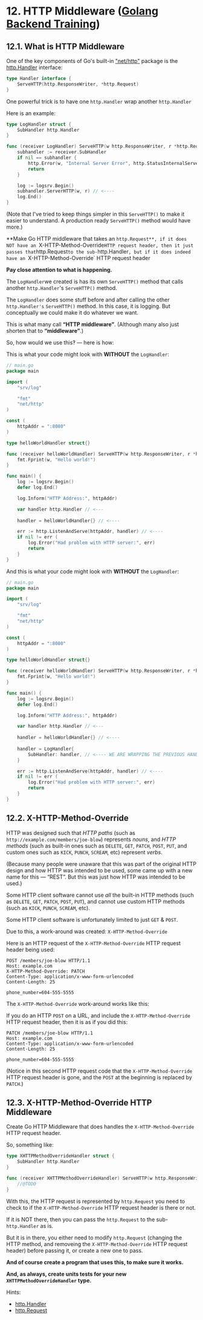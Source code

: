 # 12. HTTP Middleware ([Golang Backend Training](../../README.md))

## 12.1. What is HTTP Middleware

One of the key components of Go's built-in ["net/http"](https://pkg.go.dev/net/http) package is the [http.Handler](https://pkg.go.dev/net/http#Handler) interface:
```go
type Handler interface {
	ServeHTTP(http.ResponseWriter, *http.Request)
}
```

One powerful trick is to have one `http.Handler` wrap another `http.Handler`

Here is an example:
```go
type LogHandler struct {
	SubHandler http.Handler
}

func (receiver LogHandler) ServeHTTP(w http.ResponseWriter, r *http.Request) {
	subhandler := receiver.SubHandler
	if nil == subhandler {
		http.Error(w, "Internal Server Error", http.StatusInternalServerError)
		return
	}

	log := logsrv.Begin()
	subhandler.ServerHTTP(w, r) // <----
	log.End()
}
```

(Note that I've tried to keep things simpler in this `ServeHTTP()` to make it easier to understand. A production ready `ServeHTTP()` method would have more.)


**Make Go HTTP middleware that takes an `http.Request**, if it does NOT have an `X-HTTP-Method-Override` HTTP request header, then it just passes that `http.Request` to the sub- `http.Handler`, but if it does indeed have an `X-HTTP-Method-Override` HTTP request header

**Pay close attention to what is happening.**

The `LogHandler`we created is has its own `ServeHTTP()` method that calls another `http.Handler`'s `ServeHTTP()` method.

The `LogHandler` does some stuff before and after calling the other `http.Handler's` `ServeHTTP()` method. In this case, it is logging. But conceptually we could make it do whatever we want.

This is what many call **“HTTP middleware”**. (Although many also just shorten that to **“middleware”**.)

So, how would we use this‽ — here is how:

This is what your code might look with **WITHOUT** the `LogHandler`:
```go
// main.go
package main

import (
	"srv/log"

	"fmt"
	"net/http"
)

const (
	httpAddr = ":8080"
)

type helloWorldHandler struct{}

func (receiver helloWorldHandler) ServeHTTP(w http.ResponseWriter, r *http.Request) {
	fmt.Fprint(w, "Hello world!")
}

func main() {
	log := logsrv.Begin()
	defer log.End()

	log.Inform("HTTP Address:", httpAddr)

	var handler http.Handler // <---
	
	handler = helloWorldHandler{} // <----

	err := http.ListenAndServe(httpAddr, handler) // <----
	if nil != err (
		log.Error("Had problem with HTTP server:", err)
		return
	}
}
```

And this is what your code might look with **WITHOUT** the `LogHandler`:
```go
// main.go
package main

import (
	"srv/log"

	"fmt"
	"net/http"
)

const (
	httpAddr = ":8080"
)

type helloWorldHandler struct{}

func (receiver helloWorldHandler) ServeHTTP(w http.ResponseWriter, r *http.Request) {
	fmt.Fprint(w, "Hello world!")
}

func main() {
	log := logsrv.Begin()
	defer log.End()

	log.Inform("HTTP Address:", httpAddr)

	var handler http.Handler // <---
	
	handler = helloWorldHandler{} // <----
	
	handler = LogHandler{
		SubHandler: handler, // <---- WE ARE WRAPPING THE PREVIOUS HANDLER
	}

	err := http.ListenAndServe(httpAddr, handler) // <----
	if nil != err (
		log.Error("Had problem with HTTP server:", err)
		return
	}
}
```

## 12.2. X-HTTP-Method-Override

HTTP was designed such that _HTTP paths_ (such as `http://example.com/members/joe-blow`) represents _nouns_, and _HTTP methods_ (such as built-in ones such as `DELETE`, `GET`, `PATCH`, `POST`, `PUT`, and custom ones such as `KICK`, `PUNCH`, `SCREAM`, etc) represent _verbs_.

(Because many people were unaware that this was part of the original HTTP design and how HTTP was intended to be used, some came up with a new name for this — “REST”. But this was just how HTTP was intended to be used.)

Some HTTP client software cannot use _all_ the built-in HTTP methods (such as `DELETE`, `GET`, `PATCH`, `POST`, `PUT`), and cannot use custom HTTP methods (such as `KICK`, `PUNCH`, `SCREAM`, etc).

Some HTTP client software is unfortunately limited to just `GET` & `POST`.

Due to this, a work-around was created: `X-HTTP-Method-Override`

Here is an HTTP request of the `X-HTTP-Method-Override` HTTP request header being used:

```
POST /members/joe-blow HTTP/1.1
Host: example.com
X-HTTP-Method-Override: PATCH
Content-Type: application/x-www-form-urlencoded
Content-Length: 25

phone_number=604-555-5555
```

The `X-HTTP-Method-Override` work-around works like this:

If you do an HTTP `POST` on a URL, and include the `X-HTTP-Method-Override` HTTP request header, then it is as if you did this:

```
PATCH /members/joe-blow HTTP/1.1
Host: example.com
Content-Type: application/x-www-form-urlencoded
Content-Length: 25

phone_number=604-555-5555

```

(Notice in this second HTTP request code that the `X-HTTP-Method-Override` HTTP request header is gone, and the `POST` at the beginning is replaced by `PATCH`.)

## 12.3. X-HTTP-Method-Override HTTP Middleware

Create Go HTTP Middleware that does handles the `X-HTTP-Method-Override` HTTP request header.

So, something like:

```go
type XHTTPMethodOverrideHandler struct {
	SubHandler http.Handler
}

func (receiver XHTTPMethodOverrideHandler) ServeHTTP(w http.ResponseWriter, r *http.Request) {
	//@TODO
}
```

With this, the HTTP request is represented by `http.Request` you need to check to if the `X-HTTP-Method-Override` HTTP request header is there or not.

If it is NOT there, then you can pass the `http.Request` to the sub-`http.Handler` as is.

But it is in there, you either need to modify `http.Request` (changing the HTTP method, and removeing the `X-HTTP-Method-Override` HTTP request header) before passing it, or create a new one to pass.

**And of course create a program that uses this, to make sure it works.**

**And, as always, create units tests for your new `XHTTPMethodOverrideHandler` type.**

Hints:
* [http.Handler](https://pkg.go.dev/net/http#Handler)
* [http.Request](https://pkg.go.dev/net/http#Request)
